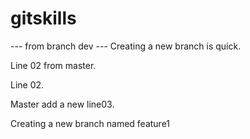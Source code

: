 # gitskills
--- from branch dev ---
Creating a new branch is quick.

Line 02 from master.

Line 02.

Master add a new line03.

Creating a new branch named feature1


